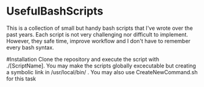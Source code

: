 # UsefulBashScripts
This is a collection of small but handy bash scripts that I've wrote over the past years.
Each script is not very challenging nor difficult to implement. However, they safe time, improve workflow
and I don't have to remember every bash syntax.

#Installation
Clone the repository and execute the script with ./[ScriptName]. You may make the scripts globally excecutable
but creating a symbolic link in /usr/local/bin/ . You may also use CreateNewCommand.sh for this task 
